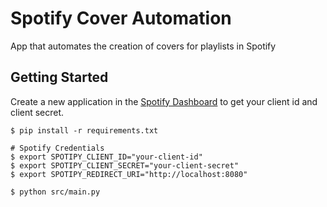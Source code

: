 # Spotify Cover Automation

App that automates the creation of covers for playlists in Spotify

## Getting Started

Create a new application in the [Spotify Dashboard](https://developer.spotify.com/dashboard/applications) to get your client id and client secret.

```shell
$ pip install -r requirements.txt

# Spotify Credentials
$ export SPOTIPY_CLIENT_ID="your-client-id"
$ export SPOTIPY_CLIENT_SECRET="your-client-secret"
$ export SPOTIPY_REDIRECT_URI="http://localhost:8080"

$ python src/main.py
```

